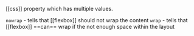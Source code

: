 [[css]] property which has multiple values.

`nowrap` - tells that [[flexbox]] should not wrap the content
`wrap` - tells that [[flexbox]] ==can== wrap if the not enough space within the layout

